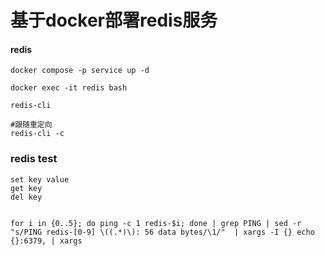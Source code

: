 # 基于docker部署redis服务

#### redis
```shell
docker compose -p service up -d 

docker exec -it redis bash

redis-cli

#跟随重定向
redis-cli -c 

```

### redis test
```shell
set key value
get key
del key
```

```shell

for i in {0..5}; do ping -c 1 redis-$i; done | grep PING | sed -r "s/PING redis-[0-9] \((.*)\): 56 data bytes/\1/"  | xargs -I {} echo {}:6379, | xargs

```